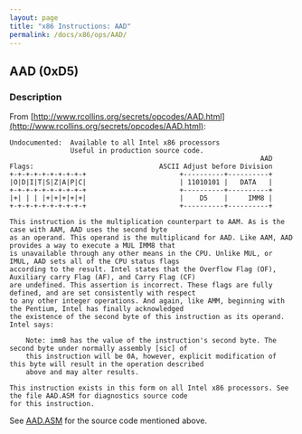 ```yaml
---
layout: page
title: "x86 Instructions: AAD"
permalink: /docs/x86/ops/AAD/
---
```


AAD (0xD5)
---

### Description

From [http://www.rcollins.org/secrets/opcodes/AAD.html](http://www.rcollins.org/secrets/opcodes/AAD.html):

	Undocumented:  Available to all Intel x86 processors
				   Useful in production source code.
																  AAD
	Flags:                               ASCII Adjust before Division
	+-+-+-+-+-+-+-+-+-+                       +----------+----------+
	|O|D|I|T|S|Z|A|P|C|                       | 11010101 |   DATA   |
	+-+-+-+-+-+-+-+-+-+                       +----------+----------+
	|+| | | |+|+|+|+|+|                       |    D5    |     IMM8 |
	+-+-+-+-+-+-+-+-+-+                       +----------+----------+
	
	This instruction is the multiplication counterpart to AAM. As is the case with AAM, AAD uses the second byte
	as an operand. This operand is the multiplicand for AAD. Like AAM, AAD provides a way to execute a MUL IMM8 that
	is unavailable through any other means in the CPU. Unlike MUL, or IMUL, AAD sets all of the CPU status flags
	according to the result. Intel states that the Overflow Flag (OF), Auxiliary carry Flag (AF), and Carry Flag (CF)
	are undefined. This assertion is incorrect. These flags are fully defined, and are set consistently with respect
	to any other integer operations. And again, like AMM, beginning with the Pentium, Intel has finally acknowledged
	the existence of the second byte of this instruction as its operand. Intel says:
	
		Note: imm8 has the value of the instruction's second byte. The second byte under normally assembly [sic] of
		this instruction will be 0A, however, explicit modification of this byte will result in the operation described
		above and may alter results.
	
	This instruction exists in this form on all Intel x86 processors. See the file AAD.ASM for diagnostics source code
	for this instruction.

See [AAD.ASM](AAD.ASM) for the source code mentioned above.

